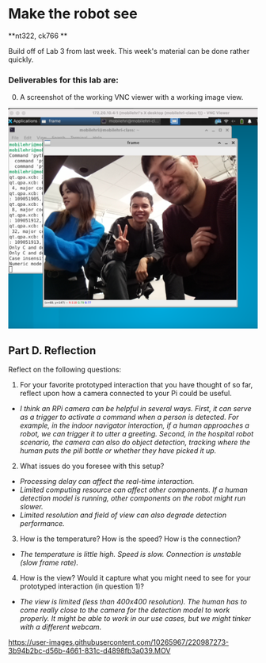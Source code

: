 # Make the robot see
**nt322, ck766 **

Build off of Lab 3 from last week. This week's material can be done rather quickly.

### Deliverables for this lab are: 

0. A screenshot of the working VNC viewer with a working image view.

<img src="Images/screenshot_image.png" />

## Part D. Reflection

Reflect on the following questions:

1. For your favorite prototyped interaction that you have thought of so far, reflect upon how a camera connected to your Pi could be useful.

- _I think an RPi camera can be helpful in several ways. First, it can serve as a trigger to activate a command when a person is detected. For example, in the indoor navigator interaction, if a human approaches a robot, we can trigger it to utter a greeting. Second, in the hospital robot scenario, the camera can also do object detection, tracking where the human puts the pill bottle or whether they have picked it up._

2. What issues do you foresee with this setup? 

- _Processing delay can affect the real-time interaction._
- _Limited computing resource can affect other components. If a human detection model is running, other components on the robot might run slower._
- _Limited resolution and field of view can also degrade detection performance._


3. How is the temperature? How is the speed? How is the connection?

- _The temperature is little high. Speed is slow. Connection is unstable (slow frame rate)._

4. How is the view? Would it capture what you might need to see for your prototyped interaction (in question 1)?

- _The view is limited (less than 400x400 resolution). The human has to come really close to the camera for the detection model to work properly. It might be able to work in our use cases, but we might tinker with a different webcam._




https://user-images.githubusercontent.com/10265967/220987273-3b94b2bc-d56b-4661-831c-d4898fb3a039.MOV




